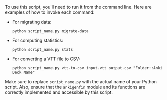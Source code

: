 

To use this script, you'll need to run it from the command line. Here are examples of how to invoke each command:

- For migrating data:
  ```
  python script_name.py migrate-data
  ```
- For computing statistics:
  ```
  python script_name.py stats
  ```
- For converting a VTT file to CSV:
  ```
  python script_name.py vtt-to-csv input.vtt output.csv "Folder::Anki Deck Name" 
  ```

Make sure to replace `script_name.py` with the actual name of your Python script. Also, ensure that the `ankigenfin` module and its functions are correctly implemented and accessible by this script.